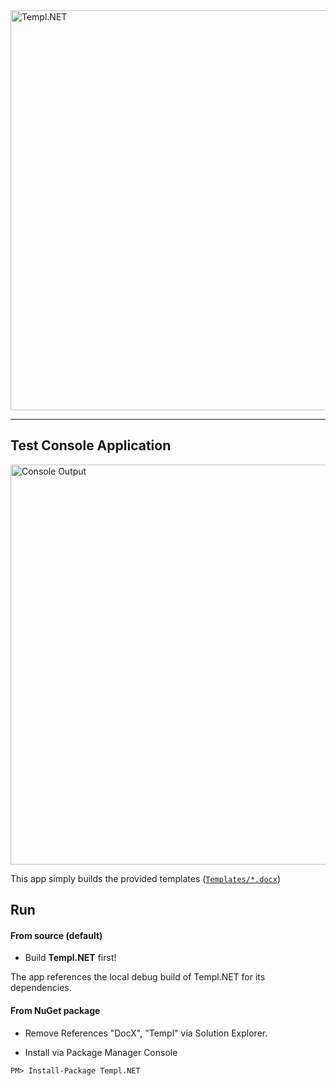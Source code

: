 <img alt="Templ.NET" src="https://dl.dropboxusercontent.com/u/39512614/github/templ-dot-net/templ.net.png" width="640">

***

## Test Console Application

<img alt="Console Output" src="https://dl.dropboxusercontent.com/u/39512614/github/templ-dot-net/examples-console.PNG" width="640">

This app simply builds the provided templates ([`Templates/*.docx`](https://github.com/CPonty/templ-dot-net/tree/master/Examples/ConsoleApp/Templates))

## Run

#### From source (default)

 - Build **Templ.NET** first! 
 
 The app references the local debug build of Templ.NET for its dependencies.

#### From NuGet package

 - Remove References "DocX", "Templ" via Solution Explorer.

 - Install via Package Manager Console
 
```
PM> Install-Package Templ.NET
```
